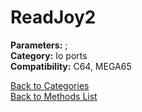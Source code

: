 # ReadJoy2

**Parameters:** ;  
**Category:** Io ports  
**Compatibility:** C64, MEGA65  


[Back to Categories](../categories/io_ports.md)  
[Back to Methods List](../../SUMMARY.md)
